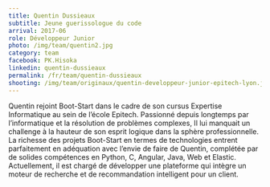 ```yaml
---
title: Quentin Dussieaux
subtitle: Jeune guerissologue du code
arrival: 2017-06
role: Développeur Junior
photo: /img/team/quentin2.jpg
category: team
facebook: PK.Hisoka
linkedin: quentin-dussieaux
permalink: /fr/team/quentin-dussieaux
shooting: /img/team/originaux/quentin-developpeur-junior-epitech-lyon.jpg
---
```

Quentin rejoint Boot-Start dans le cadre de son cursus Expertise Informatique au sein de l’école Epitech. Passionné depuis longtemps par l’informatique et la résolution de problèmes complexes, Il lui manquait un challenge à la hauteur de son esprit logique dans la sphère professionnelle. La richesse des projets Boot-Start en termes de technologies entrent parfaitement en adéquation avec l’envie de faire de Quentin, complétée par de solides compétences en Python, C, Angular, Java, Web et Elastic. Actuellement, il est chargé de développer une plateforme qui intègre un moteur de recherche et de recommandation intelligent pour un client.